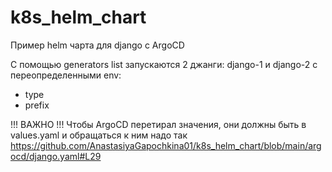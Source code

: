 # k8s_helm_chart
Пример helm чарта для django с ArgoCD 

С помощью generators list запускаются 2 джанги: django-1 и django-2 с переопределенными env:
- type
- prefix

!!! ВАЖНО !!! Чтобы ArgoCD перетирал значения, они должны быть в values.yaml и обращаться к ним надо так https://github.com/AnastasiyaGapochkina01/k8s_helm_chart/blob/main/argocd/django.yaml#L29

